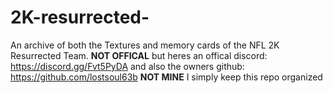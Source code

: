 # 2K-resurrected-
An archive of both the Textures and memory cards of the NFL 2K Resurrected Team.
**NOT OFFICAL**
but heres an offical discord: https://discord.gg/Fvt5PyDA
and also the owners github: https://github.com/lostsoul63b
**NOT MINE** I simply keep this repo organized
